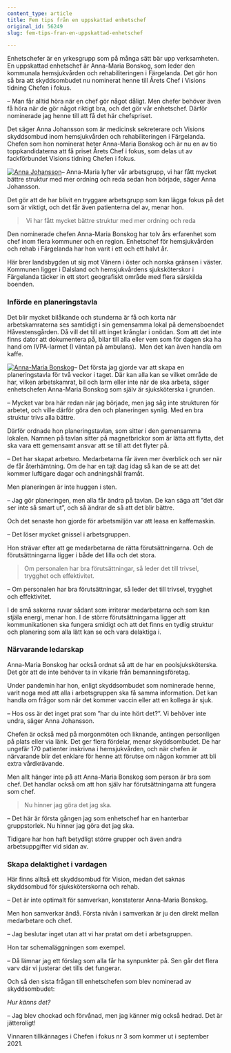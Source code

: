```yaml
---
content_type: article
title: Fem tips från en uppskattad enhetschef
original_id: 56249
slug: fem-tips-fran-en-uppskattad-enhetschef

---
```


Enhetschefer är en yrkesgrupp som på många sätt bär upp verksamheten. En uppskattad enhetschef är Anna-Maria Bonskog, som leder den kommunala hemsjukvården och rehabiliteringen i Färgelanda. Det gör hon så bra att skyddsombudet nu nominerat henne till Årets Chef i Visions tidning Chefen i fokus.

– Man får alltid höra när en chef gör något dåligt. Men chefer behöver även få höra när de gör något riktigt bra, och det gör vår enhetschef. Därför nominerade jag henne till att få det här chefspriset.

Det säger Anna Johansson som är medicinsk sekreterare och Visions skyddsombud inom hemsjukvården och rehabiliteringen i Färgelanda. Chefen som hon nominerat heter Anna-Maria Bonskog och är nu en av tio toppkandidaterna att få priset Årets Chef i fokus, som delas ut av fackförbundet Visions tidning Chefen i fokus.

[![Anna Johansson](https://www.suntarbetsliv.se/wp-content/uploads/2021/04/200x220-anna-johansson-foto-kent-eng.jpg)](https://www.suntarbetsliv.se/wp-content/uploads/2021/04/200x220-anna-johansson-foto-kent-eng.jpg)– Anna-Maria lyfter vår arbetsgrupp, vi har fått mycket bättre struktur med mer ordning och reda sedan hon började, säger Anna Johansson.

Det gör att de har blivit en tryggare arbetsgrupp som kan lägga fokus på det som är viktigt, och det får även patienterna del av, menar hon.

>  Vi har fått mycket bättre struktur med mer ordning och reda

Den nominerade chefen Anna-Maria Bonskog har tolv års erfarenhet som chef inom flera kommuner och en region. Enhetschef för hemsjukvården och rehab i Färgelanda har hon varit i ett och ett halvt år.

Här brer landsbygden ut sig mot Vänern i öster och norska gränsen i väster. Kommunen ligger i Dalsland och hemsjukvårdens sjuksköterskor i Färgelanda täcker in ett stort geografiskt område med flera särskilda boenden.

### Införde en planeringstavla

Det blir mycket bilåkande och stunderna är få och korta när arbetskamraterna ses samtidigt i sin gemensamma lokal på demensboendet Håvestensgården. Då vill det till att inget krånglar i onödan. Som att det inte finns dator att dokumentera på, bilar till alla eller vem som för dagen ska ha hand om IVPA-larmet (I väntan på ambulans).  Men det kan även handla om kaffe.

[![Anna-Maria Bonskog](https://www.suntarbetsliv.se/wp-content/uploads/2021/04/200x220-anna-maria-bonskog-foto-kent-eng.jpg)](https://www.suntarbetsliv.se/wp-content/uploads/2021/04/200x220-anna-maria-bonskog-foto-kent-eng.jpg)– Det första jag gjorde var att skapa en planeringstavla för två veckor i taget. Där kan alla kan se vilket område de har, vilken arbetskamrat, bil och larm eller inte när de ska arbeta, säger enhetschefen Anna-Maria Bonskog som själv är sjuksköterska i grunden.

– Mycket var bra här redan när jag började, men jag såg inte strukturen för arbetet, och ville därför göra den och planeringen synlig. Med en bra struktur trivs alla bättre.

Därför ordnade hon planeringstavlan, som sitter i den gemensamma lokalen. Namnen på tavlan sitter på magnetbrickor som är lätta att flytta, det ska vara ett gemensamt ansvar att se till att det flyter på.

– Det har skapat arbetsro. Medarbetarna får även mer överblick och ser när de får återhämtning. Om de har en tajt dag idag så kan de se att det kommer luftigare dagar och andningshål framåt.

Men planeringen är inte huggen i sten.

– Jag gör planeringen, men alla får ändra på tavlan. De kan säga att ”det där ser inte så smart ut”, och så ändrar de så att det blir bättre.

Och det senaste hon gjorde för arbetsmiljön var att leasa en kaffemaskin.

– Det löser mycket gnissel i arbetsgruppen.

Hon strävar efter att ge medarbetarna de rätta förutsättningarna. Och de förutsättningarna ligger i både det lilla och det stora.

> Om personalen har bra förutsättningar, så leder det till trivsel, trygghet och effektivitet.

– Om personalen har bra förutsättningar, så leder det till trivsel, trygghet och effektivitet.

I de små sakerna ruvar sådant som irriterar medarbetarna och som kan stjäla energi, menar hon. I de större förutsättningarna ligger att kommunikationen ska fungera smidigt och att det finns en tydlig struktur och planering som alla lätt kan se och vara delaktiga i.

### Närvarande ledarskap

Anna-Maria Bonskog har också ordnat så att de har en poolsjuksköterska. Det gör att de inte behöver ta in vikarie från bemanningsföretag.

Under pandemin har hon, enligt skyddsombudet som nominerade henne, varit noga med att alla i arbetsgruppen ska få samma information. Det kan handla om frågor som när det kommer vaccin eller att en kollega är sjuk.

– Hos oss är det inget prat som ”har du inte hört det?”. Vi behöver inte undra, säger Anna Johansson.

Chefen är också med på morgonmöten och liknande, antingen personligen på plats eller via länk. Det ger flera fördelar, menar skyddsombudet. De har ungefär 170 patienter inskrivna i hemsjukvården, och när chefen är närvarande blir det enklare för henne att förutse om någon kommer att bli extra vårdkrävande.

Men allt hänger inte på att Anna-Maria Bonskog som person är bra som chef. Det handlar också om att hon själv har förutsättningarna att fungera som chef.

> Nu hinner jag göra det jag ska.

– Det här är första gången jag som enhetschef har en hanterbar gruppstorlek. Nu hinner jag göra det jag ska.

Tidigare har hon haft betydligt större grupper och även andra arbetsuppgifter vid sidan av.

### Skapa delaktighet i vardagen

Här finns alltså ett skyddsombud för Vision, medan det saknas skyddsombud för sjuksköterskorna och rehab.

– Det är inte optimalt för samverkan, konstaterar Anna-Maria Bonskog.

Men hon samverkar ändå. Första nivån i samverkan är ju den direkt mellan medarbetare och chef.

– Jag beslutar inget utan att vi har pratat om det i arbetsgruppen.

Hon tar schemaläggningen som exempel.

– Då lämnar jag ett förslag som alla får ha synpunkter på. Sen går det flera varv där vi justerar det tills det fungerar.

Och så den sista frågan till enhetschefen som blev nominerad av skyddsombudet:

_Hur känns det?_

– Jag blev chockad och förvånad, men jag känner mig också hedrad. Det är jätteroligt!

Vinnaren tillkännages i Chefen i fokus nr 3 som kommer ut i september 2021.

